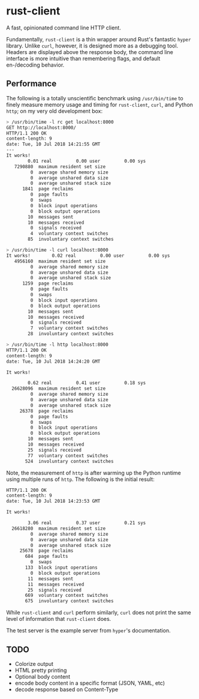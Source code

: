 # rust-client

A fast, opinionated command line HTTP client.

Fundamentally, `rust-client` is a thin wrapper around Rust's fantastic `hyper` library. Unlike `curl`, however, it is designed more as a debugging tool. Headers are displayed above the response body, the command line interface is more intuitive than remembering flags, and default en-/decoding behavior.

## Performance

The following is a totally unscientific benchmark using `/usr/bin/time` to finely measure memory usage and timing for `rust-client`, `curl`, and Python `http`; on my very old development box:

```sh
> /usr/bin/time -l rc get localhost:8000
GET http://localhost:8000/
HTTP/1.1 200 OK
content-length: 9
date: Tue, 10 Jul 2018 14:21:55 GMT
---
It works!
        0.01 real         0.00 user         0.00 sys
   7290880  maximum resident set size
         0  average shared memory size
         0  average unshared data size
         0  average unshared stack size
      1841  page reclaims
         0  page faults
         0  swaps
         0  block input operations
         0  block output operations
        10  messages sent
        10  messages received
         0  signals received
         4  voluntary context switches
        85  involuntary context switches

> /usr/bin/time -l curl localhost:8000
It works!        0.02 real         0.00 user         0.00 sys
   4956160  maximum resident set size
         0  average shared memory size
         0  average unshared data size
         0  average unshared stack size
      1259  page reclaims
         0  page faults
         0  swaps
         0  block input operations
         0  block output operations
        10  messages sent
        10  messages received
         0  signals received
         7  voluntary context switches
        28  involuntary context switches

> /usr/bin/time -l http localhost:8000
HTTP/1.1 200 OK
content-length: 9
date: Tue, 10 Jul 2018 14:24:20 GMT

It works!

        0.62 real         0.41 user         0.18 sys
  26628096  maximum resident set size
         0  average shared memory size
         0  average unshared data size
         0  average unshared stack size
     26378  page reclaims
         0  page faults
         0  swaps
         0  block input operations
         0  block output operations
        10  messages sent
        10  messages received
        25  signals received
        77  voluntary context switches
       524  involuntary context switches
```

Note, the measurement of `http` is after warming up the Python runtime using multiple runs of `http`. The following is the initial result:

```sh
HTTP/1.1 200 OK
content-length: 9
date: Tue, 10 Jul 2018 14:23:53 GMT

It works!

        3.06 real         0.37 user         0.21 sys
  26618280  maximum resident set size
         0  average shared memory size
         0  average unshared data size
         0  average unshared stack size
     25678  page reclaims
       684  page faults
         0  swaps
       133  block input operations
         0  block output operations
        11  messages sent
        11  messages received
        25  signals received
       669  voluntary context switches
       675  involuntary context switches
```

While `rust-client` and `curl` perform similarly, `curl` does not print the same level of information that `rust-client` does.

The test server is the example server from `hyper`'s documentation.

## TODO
- Colorize output
- HTML pretty printing
- Optional body content
- encode body content in a specific format (JSON, YAML, etc)
- decode response based on Content-Type